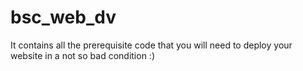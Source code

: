 # bsc_web_dv
It contains all the prerequisite code that you will need to deploy your website in a not so bad condition :)
